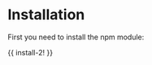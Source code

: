 <!-- ======================================================================
--- Search engine
title:          Installation
keywords:       installation
description:    Installation of the NgTranslatable package.
--- Menu system
order:          10
text:           Installation
hidden:         false
umbel:          false
--- Page properties
id:             
document:       
layout:         layout-2-left
$-left:         #side-menu
searchable:     true
--- Side menu
side-menu-root:     /models
side-menu-header:   Data models
side-menu-top:      
side-menu-depth:    1
======================================================================= -->

# Installation

First you need to install the npm module:

{{ install-2! }}
